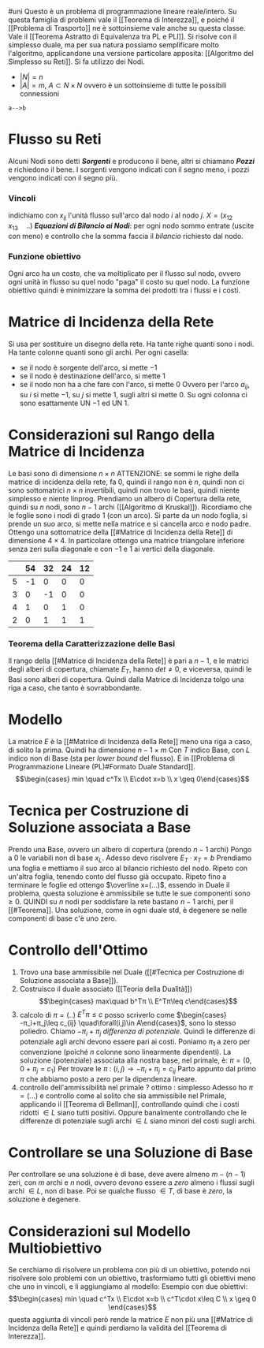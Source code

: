 #uni 
Questo è un problema di programmazione lineare reale/intero.
Su questa famiglia di problemi vale il [[Teorema di Interezza]], e poiché il [[Problema di Trasporto]] ne è sottoinsieme vale anche su questa classe.
Vale il [[Teorema Astratto di Equivalenza tra PL e PLI]].
Si risolve con il simplesso duale, ma per sua natura possiamo semplificare molto l'algoritmo, applicandone una versione particolare apposita: [[Algoritmo del Simplesso su Reti]]. 
Si fa utilizzo dei Nodi. 
- $|N|=n$ 
- $|A|=m$, $A \subset N\times N$ ovvero è un sottoinsieme di tutte le possibili connessioni
```mermaid
a-->b
```
# Flusso su Reti
Alcuni Nodi sono detti ___Sorgenti___ e producono il bene, altri si chiamano ___Pozzi___ e richiedono il bene.
I sorgenti vengono indicati con il segno meno, i pozzi vengono indicati con il segno più.
### Vincoli
indichiamo con $x_{ij}$ l'unità flusso sull'arco dal nodo $i$ al nodo $j$.
$X=(x_{12}\quad x_{13} \quad ..)$ 
___Equazioni di Bilancio ai Nodi___:
per ogni nodo sommo entrate (uscite con meno) e controllo che la somma faccia il _bilancio_ richiesto dal nodo. 
### Funzione obiettivo
Ogni arco ha un costo, che va moltiplicato per il flusso sul nodo, ovvero ogni unità in flusso su quel nodo "paga" il costo su quel nodo.
La funzione obiettivo quindi è minimizzare la somma dei prodotti tra i flussi e i costi.
# Matrice di Incidenza della Rete 
Si usa per sostituire un disegno della rete.
Ha tante righe quanti sono i nodi.
Ha tante colonne quanti sono gli archi.
Per ogni casella:
- se il nodo è sorgente dell'arco, si mette $-1$ 
- se il nodo è destinazione dell'arco, si mette $1$ 
- se il nodo non ha a che fare con l'arco, si mette $0$ 
Ovvero per l'arco $a_{ij}$, su $i$ si mette $-1$, su $j$ si mette $1$, sugli altri si mette $0$.
Su ogni colonna ci sono esattamente UN $-1$ ed UN $1$.
# Considerazioni sul Rango della Matrice di Incidenza 
Le basi sono di dimensione $n\times n$ 
ATTENZIONE: se sommi le righe della matrice di incidenza della rete, fa $0$, quindi il rango non è $n$, quindi non ci sono sottomatrici $n\times n$ invertibili, quindi non trovo le basi, quindi niente simplesso e niente linprog.
Prendiamo un albero di Copertura della rete, quindi su $n$ nodi, sono $n-1$ archi ([[Algoritmo di Kruskal]]). Ricordiamo che le foglie sono i nodi di grado $1$ (con un arco).
Si parte da un nodo foglia, si prende un suo arco, si mette nella matrice e si cancella arco e nodo padre. Ottengo una sottomatrice della [[#Matrice di Incidenza della Rete]] di dimensione $4\times 4$.
In particolare ottengo una matrice triangolare inferiore senza zeri sulla diagonale e con $-1$ e $1$ ai vertici della diagonale.

|     | 54  | 32  | 24  | 12  |
| --- | --- | --- | --- | --- |
| 5   | -1  | 0   | 0   | 0   |
| 3   | 0   | -1  | 0   | 0   |
| 4   | 1   | 0   | 1   | 0   |
| 2   | 0   | 1   | 1   | 1   |
### Teorema della Caratterizzazione delle Basi
Il rango della [[#Matrice di Incidenza della Rete]] è pari a $n-1$, e le matrici degli alberi di copertura, chiamate $E_T$, hanno $det \neq 0$, e viceversa, quindi le Basi sono alberi di copertura.
Quindi dalla Matrice di Incidenza tolgo una riga a caso, che tanto è sovrabbondante.
# Modello
La matrice $E$ è la [[#Matrice di Incidenza della Rete]] meno una riga a caso, di solito la prima.
Quindi ha dimensione $n-1 \times m$ 
Con $T$ indico Base, con $L$ indico non di Base (sta per _lower bound_ del flusso).
È in [[Problema di Programmazione Lineare (PL)#Formato Duale Standard]].
$$\begin{cases} min \quad c^Tx \\ E\cdot x=b \\ x \geq 0\end{cases}$$
# Tecnica per Costruzione di Soluzione associata a Base
Prendo una Base, ovvero un albero di copertura (prendo $n-1$ archi)
Pongo a $0$ le variabili non di base $x_L$.
Adesso devo risolvere $E_T \cdot x_T=b$
Prendiamo una foglia e mettiamo il suo arco al bilancio richiesto del nodo.
Ripeto con un'altra foglia, tenendo conto del flusso già occupato.
Ripeto fino a terminare le foglie ed ottengo $\overline x=(...)$, essendo in Duale il problema, questa soluzione è ammissibile se tutte le sue componenti sono $\geq 0$.
QUINDI su $n$ nodi per soddisfare la rete bastano $n-1$ archi, per il [[#Teorema]].
Una soluzione, come in ogni duale std, è degenere se nelle componenti di base c'è uno zero.
# Controllo dell'Ottimo
1. Trovo una base ammissibile nel Duale ([[#Tecnica per Costruzione di Soluzione associata a Base]]).
2. Costruisco il duale associato ([[Teoria della Dualità]]) $$\begin{cases} max\quad b^Tπ \\ E^Tπ\leq c\end{cases}$$
3. calcolo di $π=(..)$ 
   $E^Tπ\leq c$ posso scriverlo come $\begin{cases} -π_i+π_j\leq c_{ij} \quad\forall(i,j)\in A\end{cases}$, sono lo stesso poliedro.
   Chiamo $-π_i+π_j$ _differenza di potenziale_.
   Quindi le differenze di potenziale agli archi devono essere pari ai costi. Poniamo $π_1$ a zero per convenzione (poiché $n$ colonne sono linearmente dipendenti).
   La soluzione (potenziale) associata alla nostra base, nel primale, è: $π=(0,0+π_j=c_1)$ 
   Per trovare le $π$ : $(i,j)\to -π_i+π_j = c_{ij}$
   Parto appunto dal primo $π$ che abbiamo posto a zero per la dipendenza lineare.
4. controllo dell'ammissibilità nel primale ? ottimo : simplesso
   Adesso ho $π=(...)$ e controllo come al solito che sia ammissibile nel Primale, applicando il [[Teorema di Bellman]], controllando quindi che i costi ridotti $\in L$ siano tutti positivi. Oppure banalmente controllando che le differenze di potenziale sugli archi $\in L$ siano minori del costi sugli archi.
# Controllare se una Soluzione di Base
Per controllare se una soluzione è di base, deve avere almeno $m-(n-1)$ zeri, con $m$ archi e $n$ nodi, ovvero devono essere a $zero$ almeno i flussi sugli archi $\in L$, non di base. Poi se qualche flusso $\in T$, di base è $zero$, la soluzione è degenere.
# Considerazioni sul Modello Multiobiettivo
Se cerchiamo di risolvere un problema con più di un obiettivo, potendo noi risolvere solo problemi con un obiettivo, trasformiamo tutti gli obiettivi meno che uno in vincoli, e li aggiungiamo al modello:
Esempio con due obiettivi:
$$\begin{cases} min \quad c^Tx \\ E\cdot x=b \\ c^T\cdot x\leq C \\ x \geq 0 \end{cases}$$
questa aggiunta di vincoli però rende la matrice $E$ non più una [[#Matrice di Incidenza della Rete]] e quindi perdiamo la validità del [[Teorema di Interezza]].